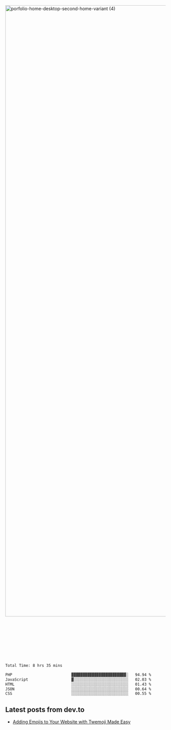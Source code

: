 <img width="1920" alt="porfolio-home-desktop-second-home-variant (4)" src="https://user-images.githubusercontent.com/44812120/231556360-1ee1d327-1a45-4bda-a93d-dd32a34149e4.png">
 
 
 
 
 
 <br><br><br><br><br><br><br>
<!--START_SECTION:waka-->

```txt
Total Time: 8 hrs 35 mins

PHP                          ▓▓▓▓▓▓▓▓▓▓▓▓▓▓▓▓▓▓▓▓▓▓▓▓░   94.94 %
JavaScript                   ▓░░░░░░░░░░░░░░░░░░░░░░░░   02.03 %
HTML                         ░░░░░░░░░░░░░░░░░░░░░░░░░   01.43 %
JSON                         ░░░░░░░░░░░░░░░░░░░░░░░░░   00.64 %
CSS                          ░░░░░░░░░░░░░░░░░░░░░░░░░   00.55 %
```

<!--END_SECTION:waka-->

## Latest posts from dev.to
<!-- MEDIUM-STORY-LIST:START -->
- [Adding Emojis to Your Website with Twemoji Made Easy](https://dev.to/danielsebesta/adding-emojis-to-your-website-with-twemoji-made-easy-mc8)
<!-- MEDIUM-STORY-LIST:END -->

